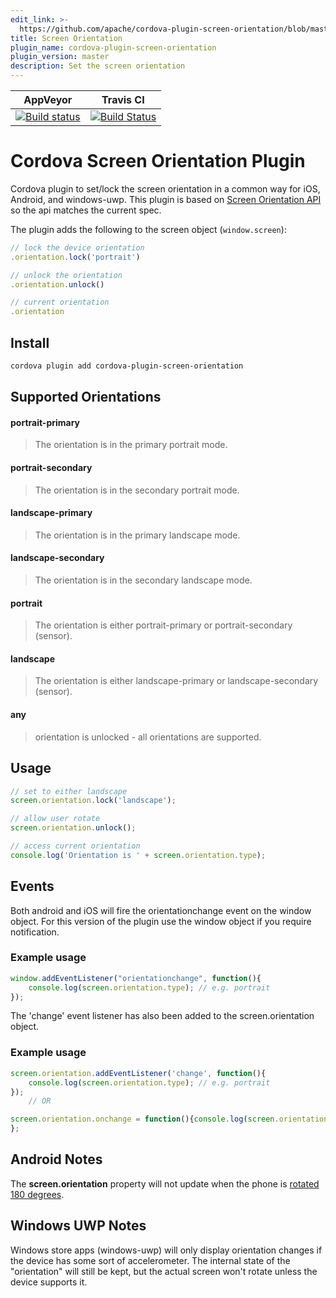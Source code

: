 ```yaml
---
edit_link: >-
  https://github.com/apache/cordova-plugin-screen-orientation/blob/master/README.md
title: Screen Orientation
plugin_name: cordova-plugin-screen-orientation
plugin_version: master
description: Set the screen orientation
---
```


<!-- WARNING: This file is generated. See fetch_docs.js. -->

<!--
# license: Licensed to the Apache Software Foundation (ASF) under one
#         or more contributor license agreements.  See the NOTICE file
#         distributed with this work for additional information
#         regarding copyright ownership.  The ASF licenses this file
#         to you under the Apache License, Version 2.0 (the
#         "License"); you may not use this file except in compliance
#         with the License.  You may obtain a copy of the License at
#
#           http://www.apache.org/licenses/LICENSE-2.0
#
#         Unless required by applicable law or agreed to in writing,
#         software distributed under the License is distributed on an
#         "AS IS" BASIS, WITHOUT WARRANTIES OR CONDITIONS OF ANY
#         KIND, either express or implied.  See the License for the
#         specific language governing permissions and limitations
#         under the License.
-->

|AppVeyor|Travis CI|
|:-:|:-:|
|[![Build status](https://ci.appveyor.com/api/projects/status/github/apache/cordova-plugin-screen-orientation?branch=master)](https://ci.appveyor.com/project/ApacheSoftwareFoundation/cordova-plugin-screen-orientation)|[![Build Status](https://travis-ci.org/apache/cordova-plugin-screen-orientation.svg?branch=master)](https://travis-ci.org/apache/cordova-plugin-screen-orientation)|

# Cordova Screen Orientation Plugin

Cordova plugin to set/lock the screen orientation in a common way for iOS, Android, and windows-uwp.  This plugin is based on [Screen Orientation API](http://www.w3.org/TR/screen-orientation/) so the api matches the current spec.

The plugin adds the following to the screen object (`window.screen`):

```js
// lock the device orientation
.orientation.lock('portrait')

// unlock the orientation
.orientation.unlock()

// current orientation
.orientation
```

## Install


```bash
cordova plugin add cordova-plugin-screen-orientation
```

## Supported Orientations

#### portrait-primary
> The orientation is in the primary portrait mode.

#### portrait-secondary
> The orientation is in the secondary portrait mode.

#### landscape-primary
> The orientation is in the primary landscape mode.

#### landscape-secondary
> The orientation is in the secondary landscape mode.

#### portrait
> The orientation is either portrait-primary or portrait-secondary (sensor).

#### landscape
> The orientation is either landscape-primary or landscape-secondary (sensor).

#### any
>  orientation is  unlocked - all orientations are supported.

## Usage

```js
// set to either landscape
screen.orientation.lock('landscape');

// allow user rotate
screen.orientation.unlock();

// access current orientation
console.log('Orientation is ' + screen.orientation.type);
```

## Events

Both android and iOS will fire the orientationchange event on the window object.
For this version of the plugin use the window object if you require notification.


### Example usage

```js
window.addEventListener("orientationchange", function(){
    console.log(screen.orientation.type); // e.g. portrait
});
```

The 'change' event listener has also been added to the screen.orientation object.

### Example usage

```js
screen.orientation.addEventListener('change', function(){
    console.log(screen.orientation.type); // e.g. portrait
});
    // OR

screen.orientation.onchange = function(){console.log(screen.orientation.type);
};

```
## Android Notes

The __screen.orientation__ property will not update when the phone is [rotated 180 degrees](http://www.quirksmode.org/dom/events/orientationchange.html).

## Windows UWP Notes

Windows store apps (windows-uwp) will only display orientation changes if the device has some sort of accelerometer.  The internal state of the "orientation" will still be kept, but the actual screen won't rotate unless the device supports it.
